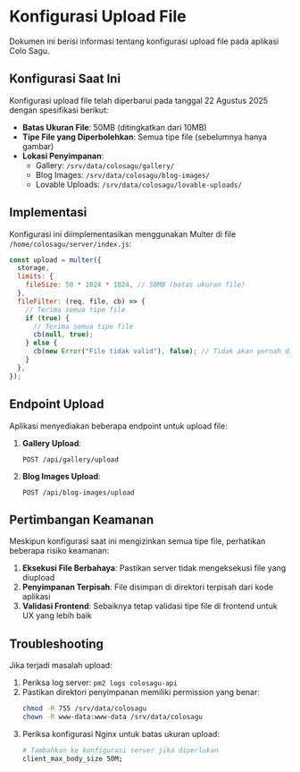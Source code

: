 # Konfigurasi Upload File

Dokumen ini berisi informasi tentang konfigurasi upload file pada aplikasi Colo Sagu.

## Konfigurasi Saat Ini

Konfigurasi upload file telah diperbarui pada tanggal 22 Agustus 2025 dengan spesifikasi berikut:

- **Batas Ukuran File**: 50MB (ditingkatkan dari 10MB)
- **Tipe File yang Diperbolehkan**: Semua tipe file (sebelumnya hanya gambar)
- **Lokasi Penyimpanan**:
  - Gallery: `/srv/data/colosagu/gallery/`
  - Blog Images: `/srv/data/colosagu/blog-images/`
  - Lovable Uploads: `/srv/data/colosagu/lovable-uploads/`

## Implementasi

Konfigurasi ini diimplementasikan menggunakan Multer di file `/home/colosagu/server/index.js`:

```javascript
const upload = multer({
  storage,
  limits: {
    fileSize: 50 * 1024 * 1024, // 50MB (batas ukuran file)
  },
  fileFilter: (req, file, cb) => {
    // Terima semua tipe file
    if (true) {
      // Terima semua tipe file
      cb(null, true);
    } else {
      cb(new Error("File tidak valid"), false); // Tidak akan pernah dipanggil karena semua file diterima
    }
  },
});
```

## Endpoint Upload

Aplikasi menyediakan beberapa endpoint untuk upload file:

1. **Gallery Upload**:

   ```
   POST /api/gallery/upload
   ```

2. **Blog Images Upload**:
   ```
   POST /api/blog-images/upload
   ```

## Pertimbangan Keamanan

Meskipun konfigurasi saat ini mengizinkan semua tipe file, perhatikan beberapa risiko keamanan:

1. **Eksekusi File Berbahaya**: Pastikan server tidak mengeksekusi file yang diupload
2. **Penyimpanan Terpisah**: File disimpan di direktori terpisah dari kode aplikasi
3. **Validasi Frontend**: Sebaiknya tetap validasi tipe file di frontend untuk UX yang lebih baik

## Troubleshooting

Jika terjadi masalah upload:

1. Periksa log server: `pm2 logs colosagu-api`
2. Pastikan direktori penyimpanan memiliki permission yang benar:
   ```bash
   chmod -R 755 /srv/data/colosagu
   chown -R www-data:www-data /srv/data/colosagu
   ```
3. Periksa konfigurasi Nginx untuk batas ukuran upload:
   ```bash
   # Tambahkan ke konfigurasi server jika diperlukan
   client_max_body_size 50M;
   ```
